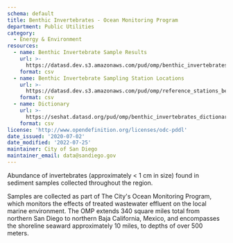 ```yaml
---
schema: default
title: Benthic Invertebrates - Ocean Monitoring Program
department: Public Utilities
category:
  - Energy & Environment
resources:
  - name: Benthic Invertebrate Sample Results
    url: >-
      https://datasd.dev.s3.amazonaws.com/pud/omp/benthic_invertebrates_datasd.csv
    format: csv
  - name: Benthic Invertebrate Sampling Station Locations
    url: >-
      https://datasd.dev.s3.amazonaws.com/pud/omp/reference_stations_benthic.csv
    format: csv
  - name: Dictionary
    url: >-
      https://seshat.datasd.org/pud/omp/benthic_invertebrates_dictionary_datasd.csv
    format: csv
license: 'http://www.opendefinition.org/licenses/odc-pddl'
date_issued: '2020-07-02'
date_modified: '2022-07-25'
maintainer: City of San Diego
maintainer_email: data@sandiego.gov
---
```

Abundance of invertebrates (approximately < 1 cm in size) found in sediment samples collected throughout the region.
<!--more-->
Samples are collected as part of The City's Ocean Monitoring Program, which monitors the effects of treated wastewater effluent on the local marine environment. The OMP extends 340 square miles total from northern San Diego to northern Baja California, Mexico, and encompasses the shoreline seaward approximately 10 miles, to depths of over 500 meters.

